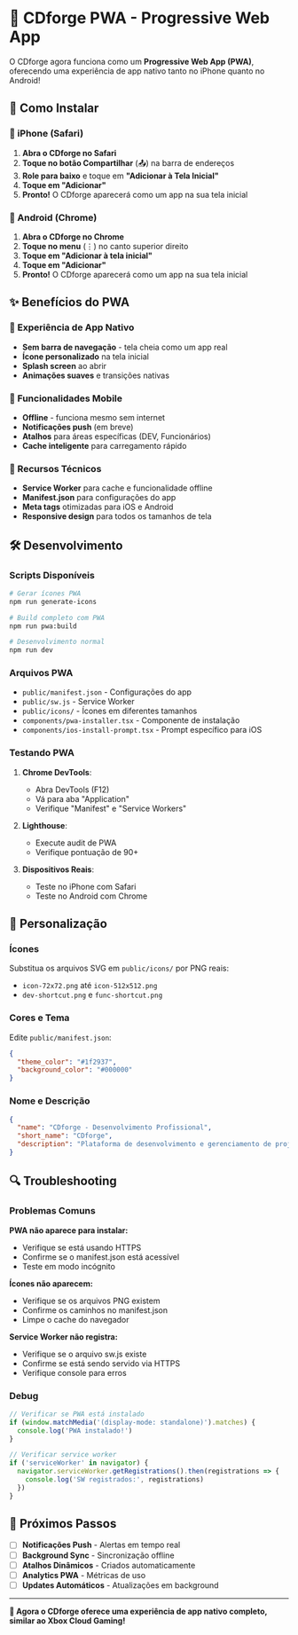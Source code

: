 # 📱 CDforge PWA - Progressive Web App

O CDforge agora funciona como um **Progressive Web App (PWA)**, oferecendo uma experiência de app nativo tanto no iPhone quanto no Android!

## 🚀 Como Instalar

### 📱 iPhone (Safari)
1. **Abra o CDforge no Safari**
2. **Toque no botão Compartilhar** (📤) na barra de endereços
3. **Role para baixo** e toque em **"Adicionar à Tela Inicial"**
4. **Toque em "Adicionar"**
5. **Pronto!** O CDforge aparecerá como um app na sua tela inicial

### 🤖 Android (Chrome)
1. **Abra o CDforge no Chrome**
2. **Toque no menu** (⋮) no canto superior direito
3. **Toque em "Adicionar à tela inicial"**
4. **Toque em "Adicionar"**
5. **Pronto!** O CDforge aparecerá como um app na sua tela inicial

## ✨ Benefícios do PWA

### 🎯 Experiência de App Nativo
- **Sem barra de navegação** - tela cheia como um app real
- **Ícone personalizado** na tela inicial
- **Splash screen** ao abrir
- **Animações suaves** e transições nativas

### 📱 Funcionalidades Mobile
- **Offline** - funciona mesmo sem internet
- **Notificações push** (em breve)
- **Atalhos** para áreas específicas (DEV, Funcionários)
- **Cache inteligente** para carregamento rápido

### 🔧 Recursos Técnicos
- **Service Worker** para cache e funcionalidade offline
- **Manifest.json** para configurações do app
- **Meta tags** otimizadas para iOS e Android
- **Responsive design** para todos os tamanhos de tela

## 🛠️ Desenvolvimento

### Scripts Disponíveis
```bash
# Gerar ícones PWA
npm run generate-icons

# Build completo com PWA
npm run pwa:build

# Desenvolvimento normal
npm run dev
```

### Arquivos PWA
- `public/manifest.json` - Configurações do app
- `public/sw.js` - Service Worker
- `public/icons/` - Ícones em diferentes tamanhos
- `components/pwa-installer.tsx` - Componente de instalação
- `components/ios-install-prompt.tsx` - Prompt específico para iOS

### Testando PWA
1. **Chrome DevTools**:
   - Abra DevTools (F12)
   - Vá para aba "Application"
   - Verifique "Manifest" e "Service Workers"

2. **Lighthouse**:
   - Execute audit de PWA
   - Verifique pontuação de 90+

3. **Dispositivos Reais**:
   - Teste no iPhone com Safari
   - Teste no Android com Chrome

## 🎨 Personalização

### Ícones
Substitua os arquivos SVG em `public/icons/` por PNG reais:
- `icon-72x72.png` até `icon-512x512.png`
- `dev-shortcut.png` e `func-shortcut.png`

### Cores e Tema
Edite `public/manifest.json`:
```json
{
  "theme_color": "#1f2937",
  "background_color": "#000000"
}
```

### Nome e Descrição
```json
{
  "name": "CDforge - Desenvolvimento Profissional",
  "short_name": "CDforge",
  "description": "Plataforma de desenvolvimento e gerenciamento de projetos"
}
```

## 🔍 Troubleshooting

### Problemas Comuns

**PWA não aparece para instalar:**
- Verifique se está usando HTTPS
- Confirme se o manifest.json está acessível
- Teste em modo incógnito

**Ícones não aparecem:**
- Verifique se os arquivos PNG existem
- Confirme os caminhos no manifest.json
- Limpe o cache do navegador

**Service Worker não registra:**
- Verifique se o arquivo sw.js existe
- Confirme se está sendo servido via HTTPS
- Verifique console para erros

### Debug
```javascript
// Verificar se PWA está instalado
if (window.matchMedia('(display-mode: standalone)').matches) {
  console.log('PWA instalado!')
}

// Verificar service worker
if ('serviceWorker' in navigator) {
  navigator.serviceWorker.getRegistrations().then(registrations => {
    console.log('SW registrados:', registrations)
  })
}
```

## 🚀 Próximos Passos

- [ ] **Notificações Push** - Alertas em tempo real
- [ ] **Background Sync** - Sincronização offline
- [ ] **Atalhos Dinâmicos** - Criados automaticamente
- [ ] **Analytics PWA** - Métricas de uso
- [ ] **Updates Automáticos** - Atualizações em background

---

**🎉 Agora o CDforge oferece uma experiência de app nativo completo, similar ao Xbox Cloud Gaming!**


